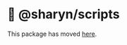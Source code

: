 # 🌹 @sharyn/scripts

This package has moved [here](https://github.com/sharynjs/sharyn/blob/master/packages/scripts/README.md#readme).
